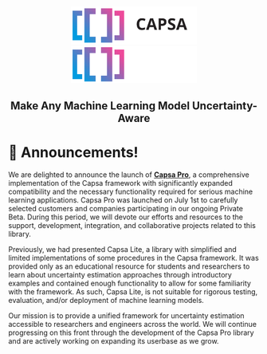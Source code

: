 <br />
<p align="center">
    <a href="https://github.com/themis-ai/capsa#gh-light-mode-only" class="only-light">
      <img src="./assets/header-light.svg" width="50%"/>
    </a>
    <!-- SETUPTOOLS_LONG_DESCRIPTION_HIDE_BEGIN -->
    <a href="https://github.com/themis-ai/capsa#gh-dark-mode-only" class="only-dark">
      <img src="./assets/header-dark.svg" width="50%"/>
    </a>
    <!-- SETUPTOOLS_LONG_DESCRIPTION_HIDE_END -->
</p>

<h2><p align="center">Make Any Machine Learning Model Uncertainty-Aware</p></h2>

# 📣 Announcements!

We are delighted to announce the launch of **<a href="https://themisai.io/blog/introducing-capsa-pro">Capsa Pro</a>**, a comprehensive implementation of the Capsa framework with significantly expanded compatibility and the necessary functionality required for serious machine learning applications. Capsa Pro was launched on July 1st to carefully selected customers and companies participating in our ongoing Private Beta. During this period, we will devote our efforts and resources to the support, development, integration, and collaborative projects related to this library.

Previously, we had presented Capsa Lite, a library with simplified and limited implementations of some procedures in the Capsa framework. It was provided only as an educational resource for students and researchers to learn about uncertainty estimation approaches through introductory examples and contained enough functionality to allow for some familiarity with the framework. As such, Capsa Lite, is not suitable for rigorous testing, evaluation, and/or deployment of machine learning models.

Our mission is to provide a unified framework for uncertainty estimation accessible to researchers and engineers across the world. We will continue progressing on this front through the development of the Capsa Pro library and are actively working on expanding its userbase as we grow.
